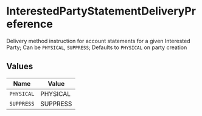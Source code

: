 # InterestedPartyStatementDeliveryPreference

Delivery method instruction for account statements for a given Interested Party; Can be `PHYSICAL`, `SUPPRESS`; Defaults to `PHYSICAL` on party creation


## Values

| Name       | Value      |
| ---------- | ---------- |
| `PHYSICAL` | PHYSICAL   |
| `SUPPRESS` | SUPPRESS   |
